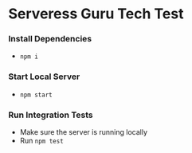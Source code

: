 # Serveress Guru Tech Test

### Install Dependencies
- `npm i`

### Start Local Server
- `npm start`

### Run Integration Tests
- Make sure the server is running locally
- Run `npm test`